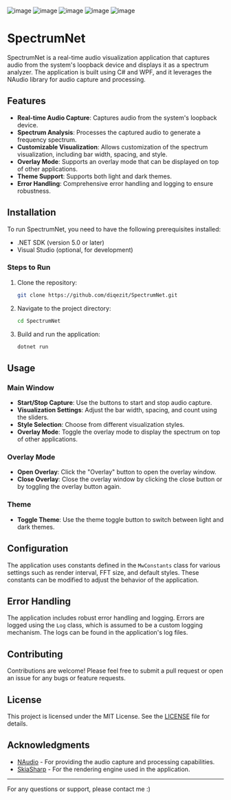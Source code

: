 


![image](https://github.com/user-attachments/assets/d23cdbaa-3b79-43d5-8645-b73ee70a35db)
![image](https://github.com/user-attachments/assets/b01af1e7-1665-441f-9be8-7199ae76f59e)
![image](https://github.com/user-attachments/assets/d9728eae-9c78-4c7f-aaf5-89b2d124e259)
![image](https://github.com/user-attachments/assets/01769dd2-a089-4cba-8ceb-abd5683ead45)
![image](https://github.com/user-attachments/assets/ea4090fd-f939-491e-97e8-bb5b17d5a1e0)


# SpectrumNet

SpectrumNet is a real-time audio visualization application that captures audio from the system's loopback device and displays it as a spectrum analyzer. The application is built using C# and WPF, and it leverages the NAudio library for audio capture and processing.

## Features

- **Real-time Audio Capture**: Captures audio from the system's loopback device.
- **Spectrum Analysis**: Processes the captured audio to generate a frequency spectrum.
- **Customizable Visualization**: Allows customization of the spectrum visualization, including bar width, spacing, and style.
- **Overlay Mode**: Supports an overlay mode that can be displayed on top of other applications.
- **Theme Support**: Supports both light and dark themes.
- **Error Handling**: Comprehensive error handling and logging to ensure robustness.

## Installation

To run SpectrumNet, you need to have the following prerequisites installed:

- .NET SDK (version 5.0 or later)
- Visual Studio (optional, for development)

### Steps to Run

1. Clone the repository:
   ```bash
   git clone https://github.com/diqezit/SpectrumNet.git
   ```

2. Navigate to the project directory:
   ```bash
   cd SpectrumNet
   ```

3. Build and run the application:
   ```bash
   dotnet run
   ```

## Usage

### Main Window

- **Start/Stop Capture**: Use the buttons to start and stop audio capture.
- **Visualization Settings**: Adjust the bar width, spacing, and count using the sliders.
- **Style Selection**: Choose from different visualization styles.
- **Overlay Mode**: Toggle the overlay mode to display the spectrum on top of other applications.

### Overlay Mode

- **Open Overlay**: Click the "Overlay" button to open the overlay window.
- **Close Overlay**: Close the overlay window by clicking the close button or by toggling the overlay button again.

### Theme

- **Toggle Theme**: Use the theme toggle button to switch between light and dark themes.

## Configuration

The application uses constants defined in the `MwConstants` class for various settings such as render interval, FFT size, and default styles. These constants can be modified to adjust the behavior of the application.

## Error Handling

The application includes robust error handling and logging. Errors are logged using the `Log` class, which is assumed to be a custom logging mechanism. The logs can be found in the application's log files.

## Contributing

Contributions are welcome! Please feel free to submit a pull request or open an issue for any bugs or feature requests.

## License

This project is licensed under the MIT License. See the [LICENSE](LICENSE) file for details.

## Acknowledgments

- [NAudio](https://github.com/naudio/NAudio) - For providing the audio capture and processing capabilities.
- [SkiaSharp](https://github.com/mono/SkiaSharp) - For the rendering engine used in the application.

---

For any questions or support, please contact me :) 




